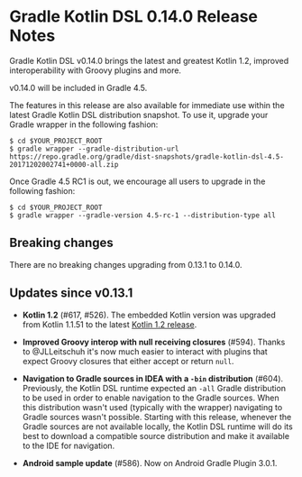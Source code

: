 Gradle Kotlin DSL 0.14.0 Release Notes
============================

Gradle Kotlin DSL v0.14.0 brings the latest and greatest Kotlin 1.2, improved interoperability with Groovy plugins and more.

v0.14.0 will be included in Gradle 4.5.

The features in this release are also available for immediate use within the latest Gradle Kotlin DSL distribution snapshot. To use it, upgrade your Gradle wrapper in the following fashion:

    $ cd $YOUR_PROJECT_ROOT
    $ gradle wrapper --gradle-distribution-url https://repo.gradle.org/gradle/dist-snapshots/gradle-kotlin-dsl-4.5-20171202002741+0000-all.zip

Once Gradle 4.5 RC1 is out, we encourage all users to upgrade in the following fashion:

    $ cd $YOUR_PROJECT_ROOT
    $ gradle wrapper --gradle-version 4.5-rc-1 --distribution-type all

Breaking changes
----------------

There are no breaking changes upgrading from 0.13.1 to 0.14.0.

Updates since v0.13.1
----------------------

 * **Kotlin 1.2** (#617, #526). The embedded Kotlin version was upgraded from Kotlin 1.1.51 to the latest [Kotlin 1.2 release](https://blog.jetbrains.com/kotlin/2017/11/kotlin-1-2-released/).

 * **Improved Groovy interop with null receiving closures** (#594). Thanks to @JLLeitschuh it's now much easier to interact with plugins that expect Groovy closures that either accept or return `null`.

 * **Navigation to Gradle sources in IDEA with a `-bin` distribution** (#604). Previously, the Kotlin DSL runtime expected an `-all` Gradle distribution to be used in order to enable navigation to the Gradle sources. When this distribution wasn't used (typically with the wrapper) navigating to Gradle sources wasn't possible. Starting with this release, whenever the Gradle sources are not available locally, the Kotlin DSL runtime will do its best to download a compatible source distribution and make it available to the IDE for navigation.

 * **Android sample update** (#586). Now on Android Gradle Plugin 3.0.1.
